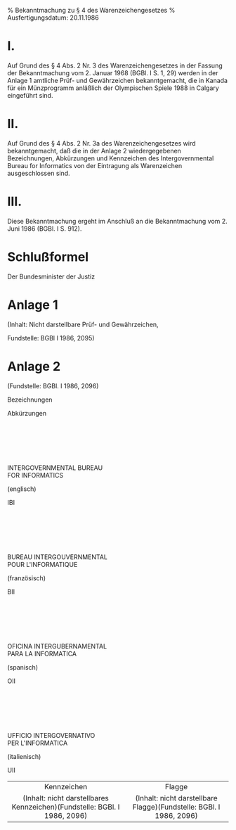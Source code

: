 % Bekanntmachung zu § 4 des Warenzeichengesetzes
% Ausfertigungsdatum: 20.11.1986
 
# I.

Auf Grund des § 4 Abs. 2 Nr. 3 des Warenzeichengesetzes in der Fassung der Bekanntmachung vom 2. Januar 1968 (BGBl. I S. 1, 29) werden in der Anlage 1 amtliche Prüf- und Gewährzeichen bekanntgemacht, die in Kanada für ein Münzprogramm anläßlich der Olympischen Spiele 1988 in Calgary eingeführt sind.

# II.

Auf Grund des § 4 Abs. 2 Nr. 3a des Warenzeichengesetzes wird bekanntgemacht, daß die in der Anlage 2 wiedergegebenen Bezeichnungen, Abkürzungen und Kennzeichen des Intergovernmental Bureau for Informatics von der Eintragung als Warenzeichen ausgeschlossen sind.

# III.

Diese Bekanntmachung ergeht im Anschluß an die Bekanntmachung vom 2. Juni 1986 (BGBl. I S. 912).

# Schlußformel

Der Bundesminister der Justiz

# Anlage 1

(Inhalt: Nicht darstellbare Prüf- und Gewährzeichen,

  

Fundstelle: BGBl I 1986, 2095)

# Anlage 2

(Fundstelle: BGBl. I 1986, 2096)

  
  

Bezeichnungen

Abkürzungen

 

 

 

INTERGOVERNMENTAL BUREAU  
FOR INFORMATICS

(englisch)

IBI

 

 

 

BUREAU INTERGOUVERNMENTAL  
POUR L'INFORMATIQUE

(französisch)

BII

 

 

 

OFICINA INTERGUBERNAMENTAL  
PARA LA INFORMATICA

(spanisch)

OII

 

 

 

UFFICIO INTERGOVERNATIVO  
PER L'INFORMATICA

(italienisch)

UII

  
  

<table width="100%" style="border: none;"><tbody><tr class="odd"><td style="text-align: center;">Kennzeichen</td><td style="text-align: center;">Flagge</td></tr><tr class="even"><td style="text-align: center;">(Inhalt: nicht darstellbares Kennzeichen)(Fundstelle: BGBl. I 1986, 2096)</td><td style="text-align: center;">(Inhalt: nicht darstellbare Flagge)(Fundstelle: BGBl. I 1986, 2096)</td></tr></tbody></table>
